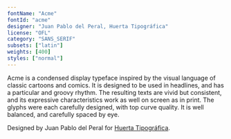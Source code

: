 ```yaml
---
fontName: "Acme"
fontId: "acme"
designer: "Juan Pablo del Peral, Huerta Tipográfica"
license: "OFL"
category: "SANS_SERIF"
subsets: ["latin"]
weights: [400]
styles: ["normal"]
---
```


<p>Acme is a condensed display typeface inspired by the visual language of classic cartoons and comics. It is designed to be used in headlines, and has a particular and groovy rhythm. The resulting texts are vivid but consistent, and its expressive characteristics work as well on screen as in print. The glyphs were each carefully designed, with top curve quality. It is well balanced, and carefully spaced by eye.</p> <p>Designed by Juan Pablo del Peral for <a href="http://www.huertatipografica.com.ar">Huerta Tipográfica</a>.</p>